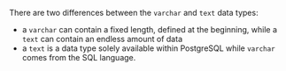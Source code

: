 There are two differences between the `varchar` and `text` data types:
* a `varchar` can contain a fixed length, defined at the beginning, 
while a `text` can contain an endless amount of data
* a `text` is a data type solely available within PostgreSQL while `varchar`
comes from the SQL language.
